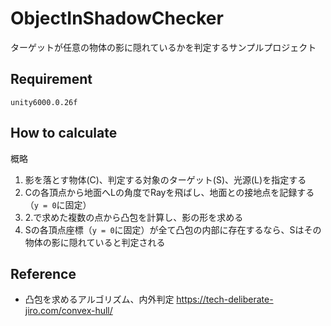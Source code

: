 # ObjectInShadowChecker
ターゲットが任意の物体の影に隠れているかを判定するサンプルプロジェクト
## Requirement
```
unity6000.0.26f
```

## How to calculate
概略
1. 影を落とす物体(C)、判定する対象のターゲット(S)、光源(L)を指定する
2. Cの各頂点から地面へLの角度でRayを飛ばし、地面との接地点を記録する（`y = 0`に固定）
3. 2.で求めた複数の点から凸包を計算し、影の形を求める
4. Sの各頂点座標（`y = 0`に固定）が全て凸包の内部に存在するなら、Sはその物体の影に隠れていると判定される

## Reference
- 凸包を求めるアルゴリズム、内外判定
https://tech-deliberate-jiro.com/convex-hull/
